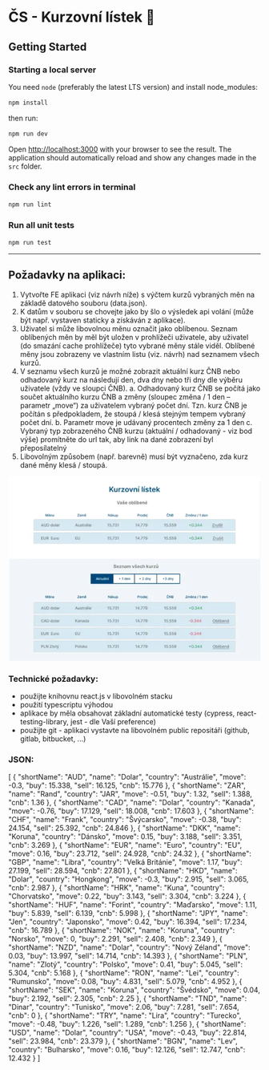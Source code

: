 # ČS - Kurzovní lístek :money_with_wings:

## Getting Started

### Starting a local server

You need `node` (preferably the latest LTS version) and install node_modules:

```bash
npm install
```

then run:

```bash
npm run dev
```

Open [http://localhost:3000](http://localhost:3000) with your browser to see the result.
The application should automatically reload and show any changes made in the `src` folder.

### Check any lint errors in terminal

```bash
npm run lint
```

### Run all unit tests

```bash
npm run test
```

---

## Požadavky na aplikaci:

1. Vytvořte FE aplikaci (viz návrh níže) s výčtem kurzů vybraných měn na základě datového
   souboru (data.json).
2. K datům v souboru se chovejte jako by šlo o výsledek api volání (může být např. vystaven
   staticky a získáván z aplikace).
3. Uživatel si může libovolnou měnu označit jako oblíbenou. Seznam oblíbených měn by měl být
   uložen v prohlížeči uživatele, aby uživatel (do smazání cache prohlížeče) tyto vybrané měny
   stále viděl. Oblíbené měny jsou zobrazeny ve vlastním listu (viz. návrh) nad seznamem všech
   kurzů.
4. V seznamu všech kurzů je možné zobrazit aktuální kurz ČNB nebo odhadovaný kurz na
   následují den, dva dny nebo tři dny dle výběru uživatele (vždy ve sloupci ČNB).
   a. Odhadovaný kurz ČNB se počítá jako součet aktuálního kurzu ČNB a změny (sloupec
   změna / 1 den – parametr „move“) za uživatelem vybraný počet dní. Tzn. kurz ČNB je
   počítán s předpokladem, že stoupá / klesá stejným tempem vybraný počet dní.
   b. Parametr move je udávaný procentech změny za 1 den
   c. Vybraný typ zobrazeného ČNB kurzu (aktuální / odhadovaný - viz bod výše)
   promítněte do url tak, aby link na dané zobrazení byl přeposílatelný
5. Libovolným způsobem (např. barevně) musí být vyznačeno, zda kurz dané měny klesá /
   stoupá.

![Assignment Image](public/images/assignment.webp)

### Technické požadavky:

-   použijte knihovnu react.js v libovolném stacku
-   použití typescriptu výhodou
-   aplikace by měla obsahovat základní automatické testy (cypress, react-testing-library, jest -
    dle Vaší preference)
-   použijte git - aplikaci vystavte na libovolném public repositáři (github, gitlab, bitbucket, ...)

### JSON:

[
{
"shortName": "AUD",
"name": "Dolar",
"country": "Austrálie",
"move": -0.3,
"buy": 15.338,
"sell": 16.125,
"cnb": 15.776
},
{
"shortName": "ZAR",
"name": "Rand",
"country": "JAR",
"move": -0.51,
"buy": 1.32,
"sell": 1.388,
"cnb": 1.36
},
{
"shortName": "CAD",
"name": "Dolar",
"country": "Kanada",
"move": -0.76,
"buy": 17.129,
"sell": 18.008,
"cnb": 17.603
},
{
"shortName": "CHF",
"name": "Frank",
"country": "Švýcarsko",
"move": -0.38,
"buy": 24.154,
"sell": 25.392,
"cnb": 24.846
},
{
"shortName": "DKK",
"name": "Koruna",
"country": "Dánsko",
"move": 0.15,
"buy": 3.188,
"sell": 3.351,
"cnb": 3.269
},
{
"shortName": "EUR",
"name": "Euro",
"country": "EU",
"move": 0.16,
"buy": 23.712,
"sell": 24.928,
"cnb": 24.32
},
{
"shortName": "GBP",
"name": "Libra",
"country": "Velká Británie",
"move": 1.17,
"buy": 27.199,
"sell": 28.594,
"cnb": 27.801
},
{
"shortName": "HKD",
"name": "Dolar",
"country": "Hongkong",
"move": -0.3,
"buy": 2.915,
"sell": 3.065,
"cnb": 2.987
},
{
"shortName": "HRK",
"name": "Kuna",
"country": "Chorvatsko",
"move": 0.22,
"buy": 3.143,
"sell": 3.304,
"cnb": 3.224
},
{
"shortName": "HUF",
"name": "Forint",
"country": "Maďarsko",
"move": 1.11,
"buy": 5.839,
"sell": 6.139,
"cnb": 5.998
},
{
"shortName": "JPY",
"name": "Jen",
"country": "Japonsko",
"move": 0.42,
"buy": 16.394,
"sell": 17.234,
"cnb": 16.789
},
{
"shortName": "NOK",
"name": "Koruna",
"country": "Norsko",
"move": 0,
"buy": 2.291,
"sell": 2.408,
"cnb": 2.349
},
{
"shortName": "NZD",
"name": "Dolar",
"country": "Nový Zéland",
"move": 0.03,
"buy": 13.997,
"sell": 14.714,
"cnb": 14.393
},
{
"shortName": "PLN",
"name": "Zlotý",
"country": "Polsko",
"move": 0.41,
"buy": 5.045,
"sell": 5.304,
"cnb": 5.168
},
{
"shortName": "RON",
"name": "Lei",
"country": "Rumunsko",
"move": 0.08,
"buy": 4.831,
"sell": 5.079,
"cnb": 4.952
},
{
"shortName": "SEK",
"name": "Koruna",
"country": "Švédsko",
"move": 0.04,
"buy": 2.192,
"sell": 2.305,
"cnb": 2.25
},
{
"shortName": "TND",
"name": "Dinar",
"country": "Tunisko",
"move": 2.06,
"buy": 7.281,
"sell": 7.654,
"cnb": 0
},
{
"shortName": "TRY",
"name": "Lira",
"country": "Turecko",
"move": -0.48,
"buy": 1.226,
"sell": 1.289,
"cnb": 1.256
},
{
"shortName": "USD",
"name": "Dolar",
"country": "USA",
"move": -0.43,
"buy": 22.814,
"sell": 23.984,
"cnb": 23.379
},
{
"shortName": "BGN",
"name": "Lev",
"country": "Bulharsko",
"move": 0.16,
"buy": 12.126,
"sell": 12.747,
"cnb": 12.432
}
]
